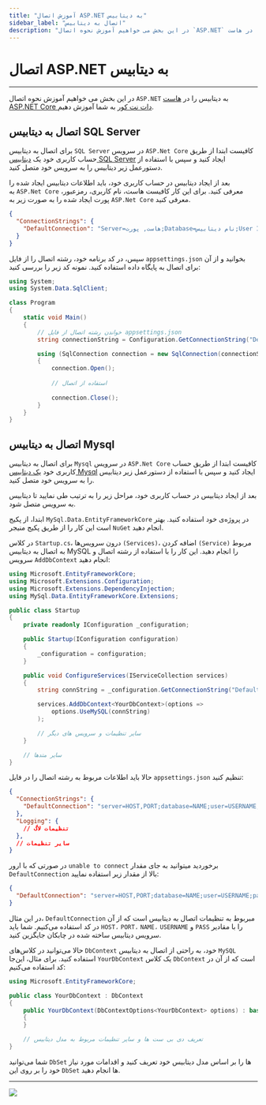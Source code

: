 ```yaml
---
title: "آموزش اتصال ASP.NET به دیتابیس"
sidebar_label: "اتصال به دیتابیس"
description: "در این بخش می خواهیم آموزش نحوه اتصال `ASP.NET` به دیتابیس را در هاست ASP.NET Core دات نت کور به شما آموزش دهیم."
---
```

# اتصال ASP.NET به دیتابیس
---

در این بخش می خواهیم آموزش نحوه اتصال `ASP.NET` به دیتابیس را در [هاست ASP.NET Core دات نت کور](https://chabokan.net/cloud-hosting/aspnet-core/) به شما آموزش دهیم.


## اتصال به دیتابیس SQL Server

برای اتصال به دیتابیس `SQL Server` در سرویس `ASP.Net Core` کافیست ابتدا از طریق حساب کاربری خود یک [دیتابیس SQL Server](https://docs.chabokan.net/database/sql-server/install/) ایجاد کنید و سپس با استفاده از دستورعمل زیر دیتابیس را به سرویس خود متصل کنید.

بعد از ایجاد دیتابیس در حساب کاربری خود، باید اطلاعات دیتابیس ایجاد شده را به `ASP.Net Core` معرفی کنید. برای این کار کافیست هاست، نام کاربری، رمزعبور، پورت ایجاد شده را به صورت زیر به `ASP.Net Core` معرفی کنید.

```json
{
  "ConnectionStrings": {
    "DefaultConnection": "Server=هاست, پورت;Database=نام دیتابیس;User Id=نام کاربری;Password=رمز عبور;"
  }
}
```

سپس، در کد برنامه خود، رشته اتصال را از فایل `appsettings.json` بخوانید و از آن برای اتصال به پایگاه داده استفاده کنید. نمونه کد زیر را بررسی کنید:

```csharp
using System;
using System.Data.SqlClient;

class Program
{
    static void Main()
    {
        // خواندن رشته اتصال از فایل appsettings.json
        string connectionString = Configuration.GetConnectionString("DefaultConnection");

        using (SqlConnection connection = new SqlConnection(connectionString))
        {
            connection.Open();
            
            // استفاده از اتصال
            
            connection.Close();
        }
    }
}
```

## اتصال به دیتابیس Mysql

برای اتصال به دیتابیس `Mysql` در سرویس `ASP.Net Core` کافیست ابتدا از طریق حساب کاربری خود [یک دیتابیس Mysql](https://docs.chabokan.net/database/mysql/install/) ایجاد کنید و سپس با استفاده از دستورعمل زیر دیتابیس را به سرویس خود متصل کنید.

بعد از ایجاد دیتابیس در حساب کاربری خود، مراحل زیر را به ترتیب طی نمایید تا دیتابیس به سرویس متصل شود.

ابتدا، از پکیج `MySql.Data.EntityFrameworkCore` در پروژه‌ی خود استفاده کنید. بهتر است این کار را از طریق پکیج منیجر `NuGet` انجام دهید.

در کلاس `Startup.cs`، درون سرویس‌ها `(Services)`، اضافه کردن `(Service)` مربوط به اتصال به دیتابیس MySQL را انجام دهید. این کار را با استفاده از رشته اتصال و سرویس `AddDbContext` انجام دهید:

```csharp
using Microsoft.EntityFrameworkCore;
using Microsoft.Extensions.Configuration;
using Microsoft.Extensions.DependencyInjection;
using MySql.Data.EntityFrameworkCore.Extensions;

public class Startup
{
    private readonly IConfiguration _configuration;

    public Startup(IConfiguration configuration)
    {
        _configuration = configuration;
    }

    public void ConfigureServices(IServiceCollection services)
    {
        string connString = _configuration.GetConnectionString("DefaultConnection");

        services.AddDbContext<YourDbContext>(options =>
            options.UseMySQL(connString)
        );

        // سایر تنظیمات و سرویس های دیگر
    }

    // سایر متدها
}
```

حالا باید اطلاعات مربوط به رشته اتصال را در فایل `appsettings.json` تنظیم کنید:

```json
{
  "ConnectionStrings": {
    "DefaultConnection": "server=HOST,PORT;database=NAME;user=USERNAME;password=PASS"
  },
  "Logging": {
    // تنظیمات لاگ
  },
  // سایر تنظیمات
}
```

در صورتی که با ارور `unable to connect` برخوردید میتوانید به جای مقدار `DefaultConnection` بالا از مقدار زیر استفاده نمایید:

```json
{
  "DefaultConnection": "server=HOST,PORT;database=NAME;user=USERNAME;password=PASS;SslMode=none"
}
```

در این مثال، `DefaultConnection` مبربوط به تنظیمات اتصال به دیتابیس است که از آن در کد استفاده می‌کنیم. شما باید `HOST،` `PORT،` `NAME،` `USERNAME` و `PASS` را با مقادیر سرویس دیتابیس ساخته شده در چابکان جایگزین کنید.

حالا می‌توانید در کلاس‌های `DbContext` خود، به راحتی از اتصال به دیتابیس `MySQL` استفاده کنید. برای مثال، این‌جا `YourDbContext` یک کلاس `DbContext` است که از آن در کد استفاده می‌کنیم:

```csharp
using Microsoft.EntityFrameworkCore;

public class YourDbContext : DbContext
{
    public YourDbContext(DbContextOptions<YourDbContext> options) : base(options)
    {
    }

    // تعریف دی بی ست ها و سایر تنظیمات مربوط به مدل دیتابیس
}
```

شما می‌توانید `DbSet` ها را بر اساس مدل دیتابیس خود تعریف کنید و اقدامات مورد نیاز خود را بر روی این `DbSet` ها انجام دهید.

---
<a href="https://hub.chabokan.net/fa/services/create/dotnetcore" ><img src="https://s1.chabokan.net/docs/images/asp.net-banner.png" /></a>